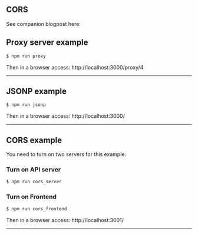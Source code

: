 ## CORS

See companion blogpost here:


## Proxy server example

```sh
$ npm run proxy
```

Then in a browser access: http://localhost:3000/proxy/4

------

## JSONP example

```sh
$ npm run jsonp
```

Then in a browser access: http://localhost:3000/

------

## CORS example

You need to turn on two servers for this example:

### Turn on API server
```sh
$ npm run cors_server
```

### Turn on Frontend
```sh
$ npm run cors_frontend
```

Then in a browser access: http://localhost:3001/

------
